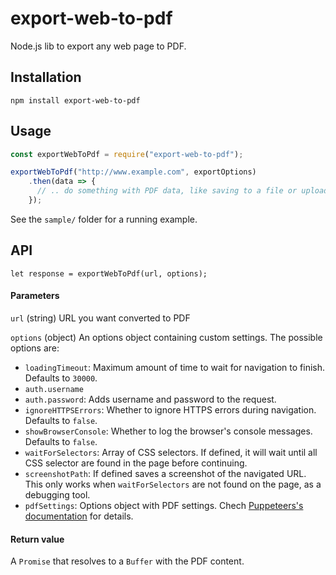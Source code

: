 # export-web-to-pdf

Node.js lib to export any web page to PDF.

## Installation

```shell script
npm install export-web-to-pdf
```

## Usage

```js
const exportWebToPdf = require("export-web-to-pdf");

exportWebToPdf("http://www.example.com", exportOptions)
    .then(data => {
      // .. do something with PDF data, like saving to a file or upload to S3 ..
    });
```

See the `sample/` folder for a running example.

## API

`let response = exportWebToPdf(url, options);`

#### Parameters

`url` (string) URL you want converted to PDF

`options` (object) An options object containing custom settings. The possible options are:

* `loadingTimeout`: Maximum amount of time to wait for navigation to finish. Defaults to `30000`.
* `auth.username`
* `auth.password`: Adds username and password to the request.
* `ignoreHTTPSErrors`: Whether to ignore HTTPS errors during navigation. Defaults to `false`.
* `showBrowserConsole`: Whether to log the browser's console messages. Defaults to `false`.
* `waitForSelectors`: Array of CSS selectors. If defined, it will wait until all CSS selector are found in the page before continuing.
* `screenshotPath`: If defined saves a screenshot of the navigated URL. This only works when `waitForSelectors` are not found on the page, as a debugging tool.
* `pdfSettings`: Options object with PDF settings. Chech [Puppeteers's documentation](https://github.com/puppeteer/puppeteer/blob/master/docs/api.md#pagepdfoptions) for details.

#### Return value

A `Promise` that resolves to a `Buffer` with the PDF content.